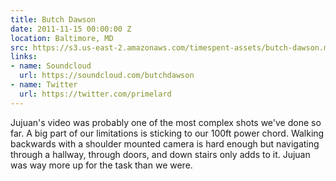 ```yaml
---
title: Butch Dawson
date: 2011-11-15 00:00:00 Z
location: Baltimore, MD
src: https://s3.us-east-2.amazonaws.com/timespent-assets/butch-dawson.mp4
links:
- name: Soundcloud
  url: https://soundcloud.com/butchdawson
- name: Twitter
  url: https://twitter.com/primelard
---
```


Jujuan's video was probably one of the most complex shots we've done so far. A big part of our limitations is sticking to our 100ft power chord. Walking backwards with a shoulder mounted camera is hard enough but navigating through a hallway, through doors, and down stairs only adds to it. Jujuan was way more up for the task than we were.
